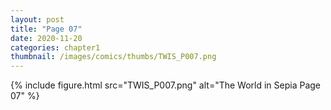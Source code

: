 ```yaml
---
layout: post
title: "Page 07"
date: 2020-11-20
categories: chapter1
thumbnail: /images/comics/thumbs/TWIS_P007.png
---
```


{% include figure.html src="TWIS_P007.png" alt="The World in Sepia Page 07" %}
